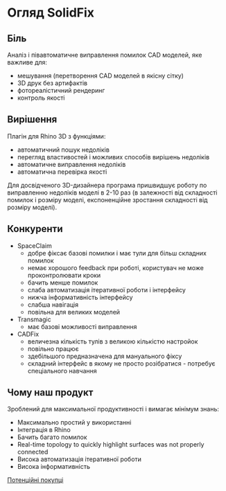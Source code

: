 # Огляд SolidFix

## Біль

Аналіз і півавтоматичне виправлення помилок CAD моделей, яке важливе для: 
- мешування (перетворення CAD моделей в якісну сітку)
- 3D друк без артифактів
- фотореалістичний рендеринг
- контроль якості

## Вирішення

Плагін для Rhino 3D з функціями:
- автоматичний пошук недоліків
- перегляд властивостей і можливих способів вирішень недоліків
- автоматичне виправлення недоліків
- автоматична перевірка якості

Для досвідченого 3D-дизайнера програма пришвидшує роботу по виправленню недоліків моделі в 2-10 раз (в залежності від складності помилок і розміру моделі, експоненційне зростання складності від розміру моделі). 

## Конкуренти

- SpaceClaim
  - добре фіксає базові помилки і має тули для більш складних помилок
  - немає хорошого feedback при роботі, користувач не може проконтролювати кроки
  - бачить менше помилок
  - слаба автоматизація ітеративної роботи і інтерфейсу
  - нижча інформативність інтерфейсу
  - слабша навігація
  - повільна для великих моделей
- Transmagic
  - має базові можливості виправлення
- CADFix
  - величезна кількість тулів з великою кількістю настройок
  - повільно працює
  - здебільшого предназначена для мануального фіксу
  - складний інтерфейс в якому не просто розібратися - потребує спеціального навчання

## Чому наш продукт

Зроблений для максимальної продуктивності і вимагає мінімум знань:

- Максимально простий у використанні
- Інтеграція в Rhino
- Бачить багато помилок
- Real-time topology to quickly highlight surfaces was not properly connected
- Висока автоматизація ітеративної роботи
- Висока інформативність

[ Потенційні покупці](https://www.notion.so/4924e6a2e6184ea98e1b0e05aaab4f51)